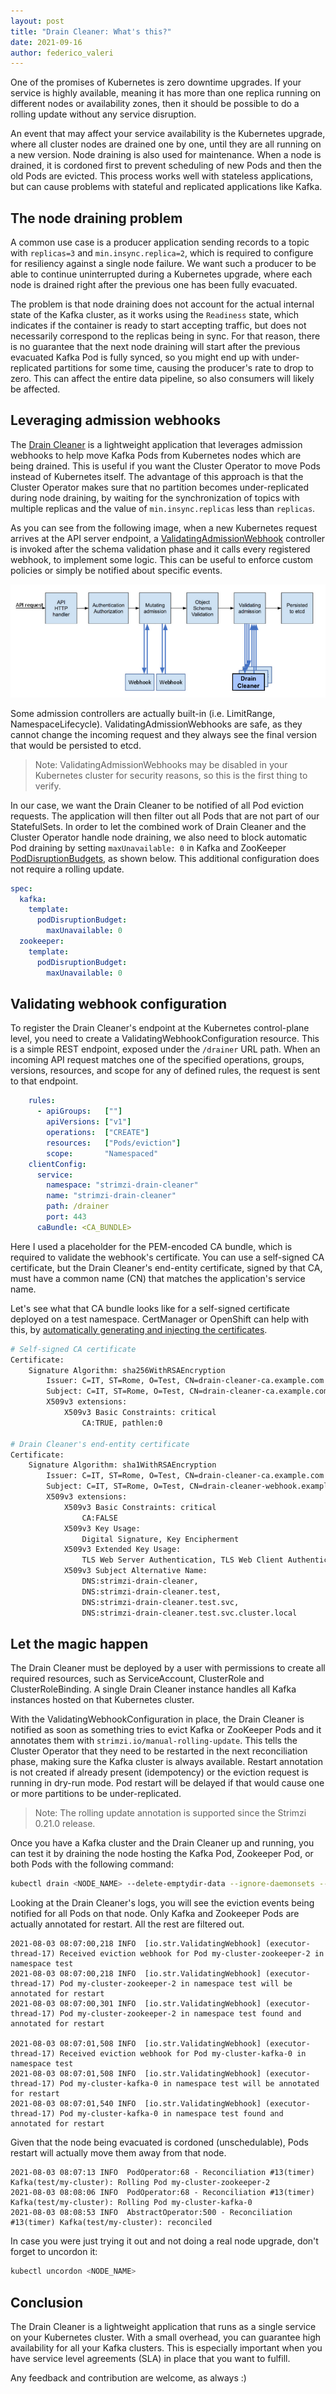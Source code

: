 ```yaml
---
layout: post
title: "Drain Cleaner: What's this?"
date: 2021-09-16
author: federico_valeri
---
```


One of the promises of Kubernetes is zero downtime upgrades. If your service is highly available, meaning it has more 
than one replica running on different nodes or availability zones, then it should be possible to do a rolling update 
without any service disruption.

An event that may affect your service availability is the Kubernetes upgrade, where all cluster nodes are drained one 
by one, until they are all running on a new version. Node draining is also used for maintenance. When a node is drained, 
it is cordoned first to prevent scheduling of new Pods and then the old Pods are evicted. This process works well with 
stateless applications, but can cause problems with stateful and replicated applications like Kafka.

<!--more-->

## The node draining problem

A common use case is a producer application sending records to a topic with `replicas=3` and `min.insync.replica=2`,
which is required to configure for resiliency against a single node failure. We want such a producer to be able to 
continue uninterrupted during a Kubernetes upgrade, where each node is drained right after the previous one has been 
fully evacuated.

The problem is that node draining does not account for the actual internal state of the Kafka cluster, as it works using
the `Readiness` state, which indicates if the container is ready to start accepting traffic, but does not necessarily
correspond to the replicas being in sync. For that reason, there is no guarantee that the next node draining will start
after the previous evacuated Kafka Pod is fully synced, so you might end up with under-replicated partitions for some
time, causing the producer's rate to drop to zero. This can affect the entire data pipeline, so also consumers will 
likely be affected.

## Leveraging admission webhooks

The [Drain Cleaner](https://github.com/strimzi/drain-cleaner) is a lightweight application that leverages admission 
webhooks to help move Kafka Pods from Kubernetes nodes which are being drained. This is useful if you want the 
Cluster Operator to move Pods instead of Kubernetes itself. The advantage of this approach is that the Cluster Operator 
makes sure that no partition becomes under-replicated during node draining, by waiting for the synchronization of topics 
with multiple replicas and the value of `min.insync.replicas` less than `replicas`.

As you can see from the following image, when a new Kubernetes request arrives at the API server endpoint, a 
[ValidatingAdmissionWebhook](https://kubernetes.io/docs/reference/access-authn-authz/extensible-admission-controllers) 
controller is invoked after the schema validation phase and it calls every registered webhook, to implement some 
logic. This can be useful to enforce custom policies or simply be notified about specific events.

![admission controllers](/assets/images/posts/2021-09-16-admission-controllers.png)

Some admission controllers are actually built-in (i.e. LimitRange, NamespaceLifecycle). ValidatingAdmissionWebhooks are 
safe, as they cannot change the incoming request and they always see the final version that would be persisted to etcd. 

> Note: ValidatingAdmissionWebhooks may be disabled in your Kubernetes cluster for security reasons, so this is the first thing to verify.

In our case, we want the Drain Cleaner to be notified of all Pod eviction requests. The application will then filter out 
all Pods that are not part of our StatefulSets. In order to let the combined work of Drain Cleaner and the Cluster 
Operator handle node draining, we also need to block automatic Pod draining by setting `maxUnavailable: 0` in Kafka and 
ZooKeeper [PodDisruptionBudgets](https://kubernetes.io/docs/concepts/workloads/Pods/disruptions/), as shown below. 
This additional configuration does not require a rolling update.

```yaml
spec:
  kafka:
    template:
      podDisruptionBudget:
        maxUnavailable: 0
  zookeeper:
    template:
      podDisruptionBudget:
        maxUnavailable: 0
```

## Validating webhook configuration

To register the Drain Cleaner's endpoint at the Kubernetes control-plane level, you need to create a 
ValidatingWebhookConfiguration resource. This is a simple REST endpoint, exposed under the `/drainer` URL path. When an 
incoming API request matches one of the specified operations, groups, versions, resources, and scope for any of defined 
rules, the request is sent to that endpoint.

```yaml
    rules:
      - apiGroups:   [""]
        apiVersions: ["v1"]
        operations:  ["CREATE"]
        resources:   ["Pods/eviction"]
        scope:       "Namespaced"
    clientConfig:
      service:
        namespace: "strimzi-drain-cleaner"
        name: "strimzi-drain-cleaner"
        path: /drainer
        port: 443
      caBundle: <CA_BUNDLE>
```

Here I used a placeholder for the PEM-encoded CA bundle, which is required to validate the webhook's certificate. You 
can use a self-signed CA certificate, but the Drain Cleaner's end-entity certificate, signed by that CA, must have a 
common name (CN) that matches the application's service name.

Let's see what that CA bundle looks like for a self-signed certificate deployed on a test namespace. CertManager or 
OpenShift can help with this, by [automatically generating and injecting the certificates](https://github.com/strimzi/drain-cleaner/tree/release-0.1.x/packaging/install).

```sh
# Self-signed CA certificate  
Certificate:
    Signature Algorithm: sha256WithRSAEncryption
        Issuer: C=IT, ST=Rome, O=Test, CN=drain-cleaner-ca.example.com
        Subject: C=IT, ST=Rome, O=Test, CN=drain-cleaner-ca.example.com
        X509v3 extensions:
            X509v3 Basic Constraints: critical
                CA:TRUE, pathlen:0

# Drain Cleaner's end-entity certificate         
Certificate:
    Signature Algorithm: sha1WithRSAEncryption
        Issuer: C=IT, ST=Rome, O=Test, CN=drain-cleaner-ca.example.com
        Subject: C=IT, ST=Rome, O=Test, CN=drain-cleaner-webhook.example.com
        X509v3 extensions:
            X509v3 Basic Constraints: critical
                CA:FALSE
            X509v3 Key Usage: 
                Digital Signature, Key Encipherment
            X509v3 Extended Key Usage: 
                TLS Web Server Authentication, TLS Web Client Authentication
            X509v3 Subject Alternative Name: 
                DNS:strimzi-drain-cleaner, 
                DNS:strimzi-drain-cleaner.test, 
                DNS:strimzi-drain-cleaner.test.svc, 
                DNS:strimzi-drain-cleaner.test.svc.cluster.local
```

## Let the magic happen

The Drain Cleaner must be deployed by a user with permissions to create all required resources, such as ServiceAccount, 
ClusterRole and ClusterRoleBinding. A single Drain Cleaner instance handles all Kafka instances hosted on that Kubernetes 
cluster.

With the ValidatingWebhookConfiguration in place, the Drain Cleaner is notified as soon as something tries to evict Kafka 
or ZooKeeper Pods and it annotates them with `strimzi.io/manual-rolling-update`. This tells the Cluster Operator that 
they need to be restarted in the next reconciliation phase, making sure the Kafka cluster is always available. Restart 
annotation is not created if already present (idempotency) or the eviction request is running in dry-run mode. Pod 
restart will be delayed if that would cause one or more partitions to be under-replicated. 

> Note: The rolling update annotation is supported since the Strimzi 0.21.0 release.

Once you have a Kafka cluster and the Drain Cleaner up and running, you can test it by draining the node hosting the 
Kafka Pod, Zookeeper Pod, or both Pods with the following command:

```sh
kubectl drain <NODE_NAME> --delete-emptydir-data --ignore-daemonsets --timeout=6000s --force
```

Looking at the Drain Cleaner's logs, you will see the eviction events being notified for all Pods on that node. Only 
Kafka and Zookeeper Pods are actually annotated for restart. All the rest are filtered out.

```
2021-08-03 08:07:00,218 INFO  [io.str.ValidatingWebhook] (executor-thread-17) Received eviction webhook for Pod my-cluster-zookeeper-2 in namespace test
2021-08-03 08:07:00,218 INFO  [io.str.ValidatingWebhook] (executor-thread-17) Pod my-cluster-zookeeper-2 in namespace test will be annotated for restart
2021-08-03 08:07:00,301 INFO  [io.str.ValidatingWebhook] (executor-thread-17) Pod my-cluster-zookeeper-2 in namespace test found and annotated for restart

2021-08-03 08:07:01,508 INFO  [io.str.ValidatingWebhook] (executor-thread-17) Received eviction webhook for Pod my-cluster-kafka-0 in namespace test
2021-08-03 08:07:01,508 INFO  [io.str.ValidatingWebhook] (executor-thread-17) Pod my-cluster-kafka-0 in namespace test will be annotated for restart
2021-08-03 08:07:01,540 INFO  [io.str.ValidatingWebhook] (executor-thread-17) Pod my-cluster-kafka-0 in namespace test found and annotated for restart
```

Given that the node being evacuated is cordoned (unschedulable), Pods restart will actually move them away from that node.

```
2021-08-03 08:07:13 INFO  PodOperator:68 - Reconciliation #13(timer) Kafka(test/my-cluster): Rolling Pod my-cluster-zookeeper-2
2021-08-03 08:08:06 INFO  PodOperator:68 - Reconciliation #13(timer) Kafka(test/my-cluster): Rolling Pod my-cluster-kafka-0
2021-08-03 08:08:53 INFO  AbstractOperator:500 - Reconciliation #13(timer) Kafka(test/my-cluster): reconciled
```

In case you were just trying it out and not doing a real node upgrade, don't forget to uncordon it:

```sh
kubectl uncordon <NODE_NAME>
```

## Conclusion

The Drain Cleaner is a lightweight application that runs as a single service on your Kubernetes cluster. With a small 
overhead, you can guarantee high availability for all your Kafka clusters. This is especially important when you have 
service level agreements (SLA) in place that you want to fulfill. 

Any feedback and contribution are welcome, as always :)
